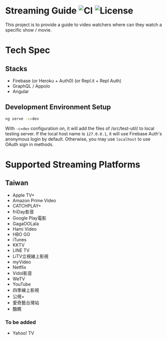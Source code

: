 # Streaming Guide ![CI](https://github.com/df1/streaming-guide/workflows/CI/badge.svg) ![License](https://img.shields.io/github/license/df1/streaming-guide)

This project is to provide a guide to video watchers where can they watch a specific show / movie.

# Tech Spec
## Stacks
- Firebase (or Heroku + Auth0) (or Repl.it + Repl Auth)
- GraphQL / Appolo
- Angular

## Development Environment Setup
```bash
ng serve -c=dev
```
With `-c=dev` configuration on, it will add the files of /src/test-util/ to local testing server.
If the local host name is `127.0.0.1`, it will use Firebase Auth's anonymous login by default. Otherwise, you may use `localhost` to use OAuth sign in methods.

# Supported Streaming Platforms
## Taiwan
- Apple TV+
- Amazon Prime Video
- CATCHPLAY+
- friDay影音
- Google Play電影
- GagaOOLala
- Hami Video
- HBO GO
- iTunes
- KKTV
- LINE TV
- LiTV立視線上影視
- myVideo
- Netflix
- Vidol影音
- WeTV
- YouTube
- 四季線上影視
- 公視+
- 愛奇藝台灣站
- 酷瞧
### To be added
- Yahoo! TV




